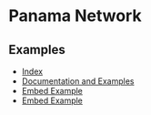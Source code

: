 # Panama Network


## Examples

- [Index]({{site.baseurl}}/)
- [Documentation and Examples]({{site.baseurl}}/docs)
- [Embed Example]({{site.baseurl/embed-demo}})
- [Embed Example]({{site.baseurl/fullscreen-demo}})
